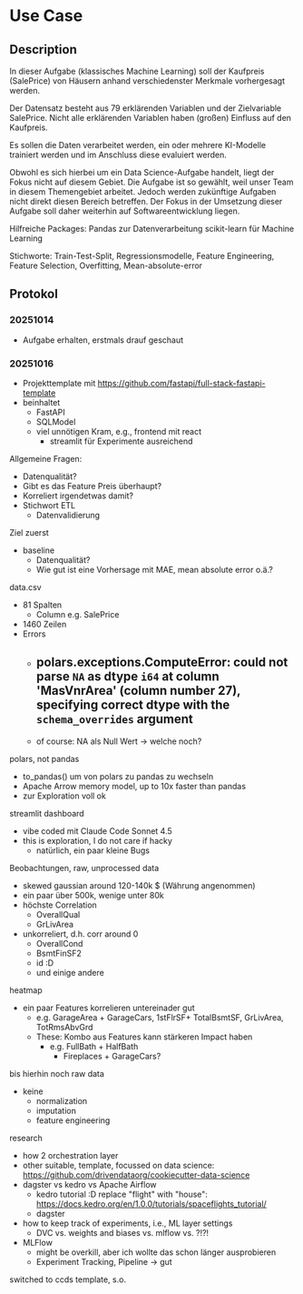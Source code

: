 # Use Case

## Description

In dieser Aufgabe (klassisches Machine Learning) soll der Kaufpreis (SalePrice) von Häusern anhand verschiedenster Merkmale vorhergesagt werden.

Der Datensatz besteht aus 79 erklärenden Variablen und der Zielvariable SalePrice. Nicht alle erklärenden Variablen haben (großen) Einfluss auf den Kaufpreis.

Es sollen die Daten verarbeitet werden, ein oder mehrere KI-Modelle trainiert werden und im Anschluss diese evaluiert werden.

Obwohl es sich hierbei um ein Data Science-Aufgabe handelt, liegt der Fokus nicht auf diesem Gebiet. Die Aufgabe ist so gewählt, weil unser Team in diesem Themengebiet arbeitet. Jedoch werden zukünftige Aufgaben nicht direkt diesen Bereich betreffen.
Der Fokus in der Umsetzung dieser Aufgabe soll daher weiterhin auf Softwareentwicklung liegen. 

Hilfreiche Packages:
Pandas zur Datenverarbeitung
scikit-learn für Machine Learning

Stichworte:
Train-Test-Split, Regressionsmodelle, Feature Engineering, Feature Selection, Overfitting, Mean-absolute-error


## Protokol

### 20251014

- Aufgabe erhalten, erstmals drauf geschaut

### 20251016

- Projekttemplate mit https://github.com/fastapi/full-stack-fastapi-template
- beinhaltet
  - FastAPI
  - SQLModel
  - viel unnötigen Kram, e.g., frontend mit react
    - streamlit für Experimente ausreichend

Allgemeine Fragen:
- Datenqualität?
- Gibt es das Feature Preis überhaupt?
- Korreliert irgendetwas damit?
- Stichwort ETL
  - Datenvalidierung

Ziel zuerst
- baseline
  - Datenqualität?
  - Wie gut ist eine Vorhersage mit MAE, mean absolute error o.ä.?

data.csv
- 81 Spalten
  - Column e.g. SalePrice
- 1460 Zeilen
- Errors
  - ## polars.exceptions.ComputeError: could not parse `NA` as dtype `i64` at column 'MasVnrArea' (column number 27), specifying correct dtype with the `schema_overrides` argument
  - of course: NA als Null Wert -> welche noch?

polars, not pandas
- to_pandas() um von polars zu pandas zu wechseln
- Apache Arrow memory model, up to 10x faster than pandas
- zur Exploration voll ok

streamlit dashboard
- vibe coded mit Claude Code Sonnet 4.5
- this is exploration, I do not care if hacky
  - natürlich, ein paar kleine Bugs

Beobachtungen, raw, unprocessed data
- skewed gaussian around 120-140k $ (Währung angenommen)
- ein paar über 500k, wenige unter 80k
- höchste Correlation
  - OverallQual
  - GrLivArea
- unkorreliert, d.h. corr around 0
  - OverallCond
  - BsmtFinSF2
  - id :D 
  - und einige andere

heatmap
- ein paar Features korrelieren untereinader gut
  - e.g. GarageArea + GarageCars, 1stFlrSF+ TotalBsmtSF, GrLivArea, TotRmsAbvGrd
  - These: Kombo aus Features kann stärkeren Impact haben
    - e.g. FullBath + HalfBath
      - Fireplaces + GarageCars?

bis hierhin noch raw data
- keine 
  - normalization
  - imputation
  - feature engineering

research

- how 2 orchestration layer
- other suitable, template, focussed on data science: https://github.com/drivendataorg/cookiecutter-data-science
- dagster vs kedro vs Apache Airflow
  - kedro tutorial :D replace "flight" with "house": https://docs.kedro.org/en/1.0.0/tutorials/spaceflights_tutorial/
  - dagster
- how to keep track of experiments, i.e., ML layer settings
  - DVC vs. weights and biases vs. mlflow vs. ?!?!
- MLFlow
  - might be overkill, aber ich wollte das schon länger ausprobieren
  - Experiment Tracking, Pipeline -> gut

switched to ccds template, s.o.